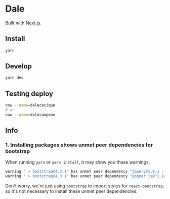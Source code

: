 # Dale
Built with [Next.js](https://nextjs.org/).

## Install
```sh
yarn
```

## Develop
```sh
yarn dev
```

## Testing deploy
```sh
now --name=dalecacique
# or
now --name=dalecampeon
```

## Info

### 1. Installing packages shows unmet peer dependencies for bootstrap

When running `yarn` or `yarn install`, it may show you these warnings:

```sh
warning " > bootstrap@4.3.1" has unmet peer dependency "jquery@1.9.1 - 3".
warning " > bootstrap@4.3.1" has unmet peer dependency "popper.js@^1.14.7".
```

Don't worry, we're just using `bootstrap` to import styles for `react-bootstrap`, so it's not necessary to install these unmet peer dependencies.
